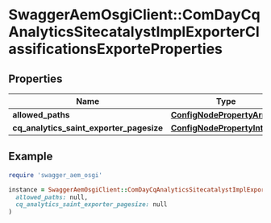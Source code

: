 # SwaggerAemOsgiClient::ComDayCqAnalyticsSitecatalystImplExporterClassificationsExporteProperties

## Properties

| Name | Type | Description | Notes |
| ---- | ---- | ----------- | ----- |
| **allowed_paths** | [**ConfigNodePropertyArray**](ConfigNodePropertyArray.md) |  | [optional] |
| **cq_analytics_saint_exporter_pagesize** | [**ConfigNodePropertyInteger**](ConfigNodePropertyInteger.md) |  | [optional] |

## Example

```ruby
require 'swagger_aem_osgi'

instance = SwaggerAemOsgiClient::ComDayCqAnalyticsSitecatalystImplExporterClassificationsExporteProperties.new(
  allowed_paths: null,
  cq_analytics_saint_exporter_pagesize: null
)
```


